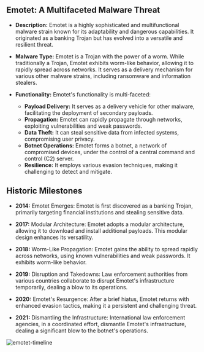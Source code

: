 ## Emotet: A Multifaceted Malware Threat

- **Description:** Emotet is a highly sophisticated and multifunctional malware strain known for its adaptability and dangerous capabilities. It originated as a banking Trojan but has evolved into a versatile and resilient threat.
    
- **Malware Type:** Emotet is a Trojan with the power of a worm. While traditionally a Trojan, Emotet exhibits worm-like behavior, allowing it to rapidly spread across networks. It serves as a delivery mechanism for various other malware strains, including ransomware and information stealers.
    
- **Functionality:** Emotet's functionality is multi-faceted:
    
    - **Payload Delivery:** It serves as a delivery vehicle for other malware, facilitating the deployment of secondary payloads.
    - **Propagation:** Emotet can rapidly propagate through networks, exploiting vulnerabilities and weak passwords.
    - **Data Theft:** It can steal sensitive data from infected systems, compromising user privacy.
    - **Botnet Operations:** Emotet forms a botnet, a network of compromised devices, under the control of a central command and control (C2) server.
    - **Resilience:** It employs various evasion techniques, making it challenging to detect and mitigate.



## Historic Milestones

- **2014:** Emotet Emerges: Emotet is first discovered as a banking Trojan, primarily targeting financial institutions and stealing sensitive data.
    
- **2017:** Modular Architecture: Emotet adopts a modular architecture, allowing it to download and install additional payloads. This modular design enhances its versatility.
    
- **2018:** Worm-Like Propagation: Emotet gains the ability to spread rapidly across networks, using known vulnerabilities and weak passwords. It exhibits worm-like behavior.
    
- **2019:** Disruption and Takedowns: Law enforcement authorities from various countries collaborate to disrupt Emotet's infrastructure temporarily, dealing a blow to its operations.
    
- **2020:** Emotet's Resurgence: After a brief hiatus, Emotet returns with enhanced evasion tactics, making it a persistent and challenging threat.
    
- **2021:** Dismantling the Infrastructure: International law enforcement agencies, in a coordinated effort, dismantle Emotet's infrastructure, dealing a significant blow to the botnet's operations.


![emotet-timeline](/timeline.png)